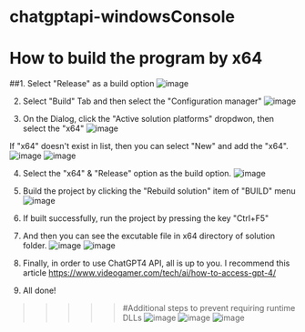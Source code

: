 # chatgptapi-windowsConsole

# How to build the program by x64

##1. Select "Release" as a build option
  ![image](https://github.com/jenisdev/chatgptapi-windowsConsole/assets/134540953/ce3bdd23-ee13-4a0d-8284-749be6e43fdc)
  
2. Select "Build" Tab and then select the "Configuration manager"
  ![image](https://github.com/jenisdev/chatgptapi-windowsConsole/assets/134540953/e65acfcd-8d51-49bd-982f-4516dc2b254b)
  
3. On the Dialog, click the "Active solution platforms" dropdwon, then select the "x64"
  ![image](https://github.com/jenisdev/chatgptapi-windowsConsole/assets/134540953/41511e1d-0328-456f-9868-f574c578bd0f)
  
  If "x64" doesn't exist in list, then you can select "New" and add the "x64".
  ![image](https://github.com/jenisdev/chatgptapi-windowsConsole/assets/134540953/62679f9d-9a83-486b-a922-a8c129cea229)
  ![image](https://github.com/jenisdev/chatgptapi-windowsConsole/assets/134540953/45cfb987-8b8d-4f45-9f7e-64997e29f2f4)
  
4. Select the "x64" & "Release" option as the build option.
  ![image](https://github.com/jenisdev/chatgptapi-windowsConsole/assets/134540953/7eb3b77c-8af6-4f6f-8e85-9e655464829b)
  
5. Build the project by clicking the "Rebuild solution" item of "BUILD" menu
  ![image](https://github.com/jenisdev/chatgptapi-windowsConsole/assets/134540953/acbc1ee2-279e-453f-bfbd-c1cb5be8f3b2)
  
6. If built successfully, run the project by pressing the key "Ctrl+F5"
7. And then you can see the excutable file in x64 directory of solution folder.
   ![image](https://github.com/jenisdev/chatgptapi-windowsConsole/assets/134540953/586d8f02-f757-4947-8e6c-3b806f586279)
   ![image](https://github.com/jenisdev/chatgptapi-windowsConsole/assets/134540953/67c96cf5-7829-46bf-969b-290f573c405e)
   
8. Finally, in order to use ChatGPT4 API, all is up to you.
   I recommend this article https://www.videogamer.com/tech/ai/how-to-access-gpt-4/
9. All done!

>>>>> #Additional steps to prevent requiring runtime DLLs
>>>>> ![image](https://github.com/jenisdev/chatgptapi-windowsConsole/assets/134540953/601711ca-b116-4067-a545-d3f8e51ba7ad)
>>>>> ![image](https://github.com/jenisdev/chatgptapi-windowsConsole/assets/134540953/d839909c-043e-4b43-be5e-e7ec356e2b8a)
>>>>> ![image](https://github.com/jenisdev/chatgptapi-windowsConsole/assets/134540953/51655877-410e-498f-b6f3-c7a8e9f91556)


